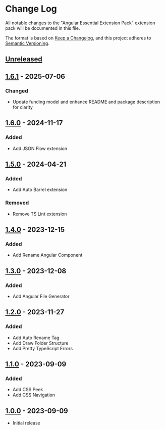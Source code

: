 # Change Log

All notable changes to the "Angular Essential Extension Pack" extension pack will be documented in this file.

The format is based on [Keep a Changelog](https://keepachangelog.com/en/1.0.0/),
and this project adheres to [Semantic Versioning](https://semver.org/spec/v2.0.0.html).

## [Unreleased]

## [1.6.1] - 2025-07-06

### Changed

- Update funding model and enhance README and package description for clarity

## [1.6.0] - 2024-11-17

### Added

- Add JSON Flow extension

## [1.5.0] - 2024-04-21

### Added

- Add Auto Barrel extension

### Removed

- Remove TS Lint extension

## [1.4.0] - 2023-12-15

### Added

- Add Rename Angular Component

## [1.3.0] - 2023-12-08

### Added

- Add Angular File Generator

## [1.2.0] - 2023-11-27

### Added

- Add Auto Rename Tag
- Add Draw Folder Structure
- Add Pretty TypeScript Errors

## [1.1.0] - 2023-09-09

### Added

- Add CSS Peek
- Add CSS Navigation

## [1.0.0] - 2023-09-09

- Initial release

[unreleased]: https://github.com/ManuelGil/vscode-angular-pack/compare/v1.6.1...HEAD
[1.6.1]: https://github.com/ManuelGil/vscode-angular-pack/compare/v1.6.0...v1.6.1
[1.6.0]: https://github.com/ManuelGil/vscode-angular-pack/compare/v1.5.0...v1.6.0
[1.5.0]: https://github.com/ManuelGil/vscode-angular-pack/compare/v1.4.0...v1.5.0
[1.4.0]: https://github.com/ManuelGil/vscode-angular-pack/compare/v1.3.0...v1.4.0
[1.3.0]: https://github.com/ManuelGil/vscode-angular-pack/compare/v1.2.0...v1.3.0
[1.2.0]: https://github.com/ManuelGil/vscode-angular-pack/compare/v1.1.0...v1.2.0
[1.1.0]: https://github.com/ManuelGil/vscode-angular-pack/compare/v1.0.0...v1.1.0
[1.0.0]: https://github.com/ManuelGil/vscode-angular-pack/releases/tag/v1.0.0
